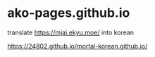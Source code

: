 # ako-pages.github.io

translate https://mjai.ekyu.moe/ into korean

https://24802.github.io/mortal-korean.github.io/
